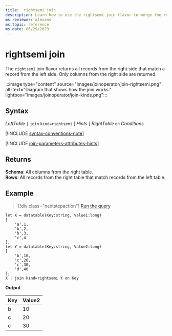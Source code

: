 ```yaml
---
title:  rightsemi join
description: Learn how to use the rightsemi join flavor to merge the rows of two tables. 
ms.reviewer: alexans
ms.topic: reference
ms.date: 06/29/2023
---
```


# rightsemi join

The `rightsemi` join flavor returns all records from the right side that match a record from the left side. Only columns from the right side are returned.

:::image type="content" source="images/joinoperator/join-rightsemi.png" alt-text="Diagram that shows how the join works." lightbox="images/joinoperator/join-kinds.png":::

## Syntax

*LeftTable* `|` `join` `kind=rightsemi` [ *Hints* ] *RightTable* `on` *Conditions*

[!INCLUDE [syntax-conventions-note](../../includes/syntax-conventions-note.md)]

[!INCLUDE [join-parameters-attributes-hints](../../includes/join-parameters-attributes-hints.md)]

## Returns

**Schema**: All columns from the right table.  
**Rows**: All records from the right table that match records from the left table.

## Example

> [!div class="nextstepaction"]
> <a href="https://dataexplorer.azure.com/clusters/help/databases/Samples?query=H4sIAAAAAAAAA8tJLVGIULBVSEksAcKknFQN79RKq+KSosy8dB2FsMSc0lRDq5z8vHRNrmguBSBQT1TXMdSBMJPUdYwQTGMoM1ldx4Qr1porB2h0JH6jjVCNBhpiaIAwxQiJbQxjpwBNNwAZH6FQo5CVn5mnkJ2Zl2JblJmeUVKcmpsJtDI/TwFoEwCXFUWa2gAAAA==" target="_blank">Run the query</a>

```kusto
let X = datatable(Key:string, Value1:long)
[
    'a',1,
    'b',2,
    'b',3,
    'c',4
];
let Y = datatable(Key:string, Value2:long)
[
    'b',10,
    'c',20,
    'c',30,
    'd',40
];
X | join kind=rightsemi Y on Key
```

**Output**

| Key | Value2 |
|--|--|
| b | 10 |
| c | 20 |
| c | 30 |
